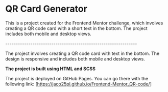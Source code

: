 # QR Card Generator

This is a project created for the Frontend Mentor challenge, which involves creating a QR code card with a short text in the bottom. The project includes both mobile and desktop views.

**---------------------------------------------------------------**

The project involves creating a QR code card with text in the bottom. The design is responsive and includes both mobile and desktop views.

**The project is built using HTML and SCSS**

The project is deployed on GitHub Pages. You can go there with the following link: [https://jaco25pl.github.io/Frontend-Mentor_QR-code/]